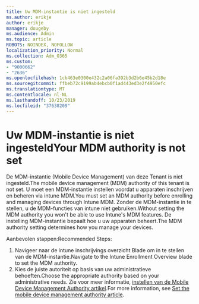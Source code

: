 ```yaml
---
title: Uw MDM-instantie is niet ingesteld
ms.author: erikje
author: erikje
manager: dougeby
ms.audience: Admin
ms.topic: article
ROBOTS: NOINDEX, NOFOLLOW
localization_priority: Normal
ms.collection: Adm_O365
ms.custom:
- "9000662"
- "2636"
ms.openlocfilehash: 1cb463e0300e432c2a06fa392b3d2b6e45b2d18e
ms.sourcegitcommit: ffbeb72c9199ab4ebcb0f1ad443ed3e2f4950efc
ms.translationtype: MT
ms.contentlocale: nl-NL
ms.lasthandoff: 10/23/2019
ms.locfileid: "37638209"
---
```

# <a name="your-mdm-authority-is-not-set"></a><span data-ttu-id="0a864-102">Uw MDM-instantie is niet ingesteld</span><span class="sxs-lookup"><span data-stu-id="0a864-102">Your MDM authority is not set</span></span>

<span data-ttu-id="0a864-103">De MDM-instantie (Mobile Device Management) van deze Tenant is niet ingesteld.</span><span class="sxs-lookup"><span data-stu-id="0a864-103">The mobile device management (MDM) authority of this tenant is not set.</span></span> <span data-ttu-id="0a864-104">U moet een MDM-instantie instellen voordat u apparaten inschrijven en beheren via intune MDM.</span><span class="sxs-lookup"><span data-stu-id="0a864-104">You must set an MDM authority before enrolling and managing devices through Intune MDM.</span></span> <span data-ttu-id="0a864-105">Zonder de MDM-instantie in te stellen, u de MDM-functies van intune niet gebruiken.</span><span class="sxs-lookup"><span data-stu-id="0a864-105">Without setting the MDM authority you won't be able to use Intune's MDM features.</span></span> <span data-ttu-id="0a864-106">De instelling MDM-instantie bepaalt hoe u uw apparaten beheert.</span><span class="sxs-lookup"><span data-stu-id="0a864-106">The MDM authority setting determines how you manage your devices.</span></span>

<span data-ttu-id="0a864-107">Aanbevolen stappen:</span><span class="sxs-lookup"><span data-stu-id="0a864-107">Recommended Steps:</span></span>
1. <span data-ttu-id="0a864-108">Navigeer naar de intune inschrijvings overzicht Blade om in te stellen van de MDM-instantie.</span><span class="sxs-lookup"><span data-stu-id="0a864-108">Navigate to the Intune Enrollment Overview blade to set the MDM authority.</span></span>
2. <span data-ttu-id="0a864-109">Kies de juiste autoriteit op basis van uw administratieve behoeften.</span><span class="sxs-lookup"><span data-stu-id="0a864-109">Choose the appropriate authority based on your administrative needs.</span></span> <span data-ttu-id="0a864-110">Zie voor meer informatie, [instellen van de Mobile Device Management Authority artikel](https://docs.microsoft.com/intune/mdm-authority-set).</span><span class="sxs-lookup"><span data-stu-id="0a864-110">For more information, see [Set the mobile device management authority article](https://docs.microsoft.com/intune/mdm-authority-set).</span></span>